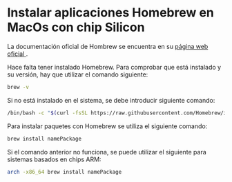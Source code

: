 # Instalar aplicaciones Homebrew en MacOs con chip Silicon

La documentación oficial de Hombrew se encuentra en su <a href="https://brew.sh/index_es" target="_blank">página web oficial <i class="awesome fa-solid fa-arrow-up-right-from-square"></i></a>.

Hace falta tener instalado Homebrew. Para comprobar que está instalado y su
versión, hay que utilizar el comando siguiente:

```bash
brew -v
```

Si no está instalado en el sistema, se debe introducir siguiente comando:

```bash
/bin/bash -c "$(curl -fsSL https://raw.githubusercontent.com/Homebrew/install/HEAD/install.sh)"
```

Para instalar paquetes con Homebrew se utiliza el siguiente comando:

```bash
brew install namePackage
```

Si el comando anterior no funciona, se puede utilizar el siguiente para sistemas
basados en chips ARM:

```bash
arch -x86_64 brew install namePackage
```
